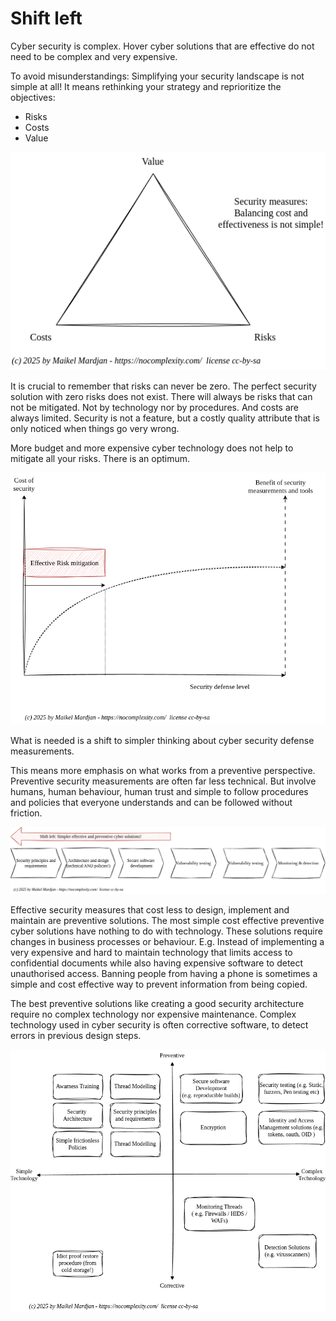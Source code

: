 # Shift left

Cyber security is complex. Hover cyber solutions that are effective do not need to be complex and very expensive. 

To avoid misunderstandings: Simplifying your security landscape is not simple at all! It means rethinking your strategy and reprioritize the objectives:
* Risks
* Costs
* Value

![Risks Cost Value](images/risk_costs_value.png)


It is crucial to remember that risks can never be zero. The perfect security solution with zero risks does not exist. There will always be risks that can not be mitigated. Not by technology nor by procedures. And costs are always limited. Security is not a feature, but a costly quality attribute that is only noticed when things go very wrong. 

More budget and more expensive cyber technology does not help to mitigate all your risks. There is an optimum.

![Cost vs benefits](images/cost_vs_benefit.png)

What is needed is a shift to simpler thinking about cyber security defense measurements.

This means more emphasis on what works from a preventive perspective. Preventive security measurements are often far less technical. But involve humans, human behaviour, human trust and simple to follow procedures and policies that everyone understands and can be followed without friction.

![shift Left](images/shift_left_simple.png)

Effective security measures that cost less to design, implement and maintain are preventive solutions. The most simple cost effective preventive cyber solutions have nothing to do with technology. These solutions require changes in business processes or behaviour. E.g. Instead of implementing a very expensive and hard to maintain technology that limits access to confidential documents while also having expensive software to detect unauthorised access. Banning people from having a phone is sometimes a simple and cost effective way to prevent information from being copied.

The best preventive solutions like creating a good security architecture require no complex technology nor expensive maintenance. Complex technology used in cyber security is often corrective software, to detect errors in previous design steps. 

![Simple vs Complex](images/shift_left_simplifysecurity.png)

